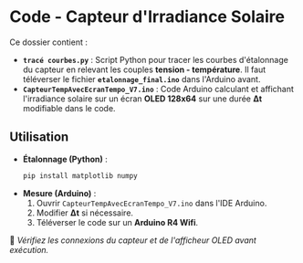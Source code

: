 # Code - Capteur d'Irradiance Solaire  

Ce dossier contient :  
- **`tracé courbes.py`** : Script Python pour tracer les courbes d'étalonnage du capteur en relevant les couples **tension - température**. Il faut téléverser le fichier  **`etalonnage_final.ino`** dans l'Arduino avant.
- **`CapteurTempAvecEcranTempo_V7.ino`** : Code Arduino calculant et affichant l'irradiance solaire sur un écran **OLED 128x64** sur une durée **Δt** modifiable dans le code.  

## Utilisation  

- **Étalonnage (Python)** :  
  ```sh
  pip install matplotlib numpy  
  ```  
- **Mesure (Arduino)** :  
  1. Ouvrir `CapteurTempAvecEcranTempo_V7.ino` dans l'IDE Arduino.  
  2. Modifier **Δt** si nécessaire.  
  3. Téléverser le code sur un **Arduino R4 Wifi**.  

📌 *Vérifiez les connexions du capteur et de l'afficheur OLED avant exécution.*

